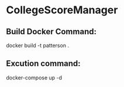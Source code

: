 # CollegeScoreManager


## Build Docker Command:

docker build -t patterson .


## Excution command:

docker-compose up -d
